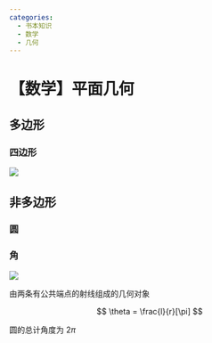 ```yaml
---
categories:
  - 书本知识
  - 数学
  - 几何
---
```

# 【数学】平面几何

## 多边形

### 四边形

![](https://www.shuxuele.com/geometry/images/quadrilateral-class.svg)

## 非多边形

### 圆

### 角

![](../../../../assets/images/角.drawio.svg)

由两条有公共端点的射线组成的几何对象

$$
\theta = \frac{l}{r}[\pi]
$$

圆的总计角度为 $2\pi$
